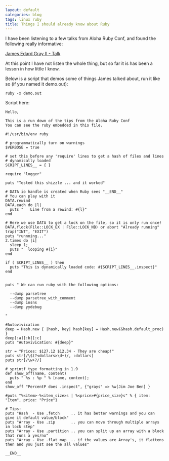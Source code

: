```yaml
---
layout: default
categories: blog
tags: linux ruby
title: Things I should already know about Ruby
---
```


I have been listening to a few talks from Aloha Ruby Conf, and found the 
following really informative:

[James Edard Gray II - Talk](http://www.youtube.com/watch?v=aBgnlBoIkVM)

At this point I have not listen the whole thing, but so far it is has been
a lesson in how little I know.

Below is a script that demos some of things James talked about, run it like so (if you named it demo.out):

    ruby -x demo.out

Script here:

    Hello,
    
    This is a run down of the tips from the Aloha Ruby Conf
    You can see the ruby embedded in this file.
    
    #!/usr/bin/env ruby
    
    # programmatically turn on warnings
    $VERBOSE = true
    
    # set this before any 'require' lines to get a hash of files and lines
    # dynamically loaded
    SCRIPT_LINES__ = { }
    
    require "logger"
    
    puts "Tested this shizzle ... and it worked"
    
    # DATA io handle is created when Ruby sees "__END__"
    # You can play with it
    DATA.rewind
    DATA.each do |l|
      puts "   Line from a rewind: #{l}"
    end
    
    # Here we use DATA to get a lock on the file, so it is only run once!
    DATA.flock(File::LOCK_EX | File::LOCK_NB) or abort "Already running"
    trap("INT", "EXIT")
    puts "runnning..."
    2.times do |i|
      sleep 1;
      puts "  looping #{i}"
    end
    
    if ( SCRIPT_LINES__ ) then
      puts "This is dynamically loaded code: #{SCRIPT_LINES__.inspect}"
    end
    
    
    puts " We can run ruby with the following options:
    
      --dump parsetree
      --dump parsetree_with_comment
      --dump insns
      --dump yydebug
    
    "
    
    #Autovivication
    deep = Hash.new { |hash, key| hash[key] = Hash.new(&hash.default_proc) }
    deep[:a][:b][:c]
    puts "Autovivication: #{deep}"
    
    str = "Prices: $127.12 $12.34 - They are cheap!"
    puts str[/\$(?<dollars>\d+)/, :dollars]
    puts str[/\w+?/]
    
    # sprintf type formatting in 1.9
    def show_off(name, content)
      puts " %s : %p " % [name, content];
    end
    show_off "PercentP does .inspect", {"grays" => %w[Jim Joe Ben] }
    
    #puts "%<item>-%<item_size>s | %<price>#{price_size}s" % { item: "Item", price: "Price"}

    # Tips:
    puts "Hash  - Use .fetch     .. it has better warnings and you can give it default value/block"
    puts "Array - Use .zip       .. you can move through multiple arrays in lock step"
    puts "Array - Use .partition .. you can split up an array with a block that runs a yes/no"
    puts "Array - Use .flat_map  .. if the values are Array's, it flattens then and you just see the all values"
    
    __END__

